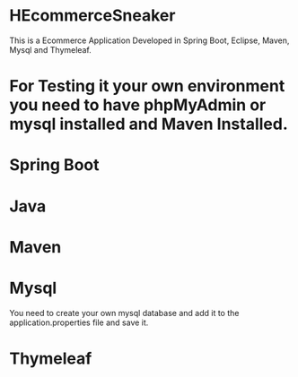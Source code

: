# HEcommerceSneaker

This is a Ecommerce Application Developed in Spring Boot, Eclipse, Maven, Mysql and Thymeleaf.

# For Testing it your own environment you need to have phpMyAdmin or mysql installed and Maven Installed.

# Spring Boot 
# Java 
# Maven 
# Mysql 
You need to create your own mysql database and add it to the application.properties file and save it.

# Thymeleaf
